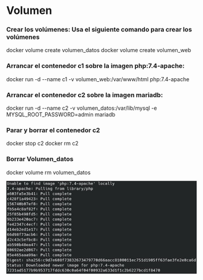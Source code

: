# Volumen

### Crear los volúmenes: Usa el siguiente comando para crear los volúmenes

docker volume create volumen_datos
docker volume create volumen_web


### Arrancar el contenedor c1 sobre la imagen php:7.4-apache:

docker run -d --name c1 -v volumen_web:/var/www/html php:7.4-apache


### Arrancar el contenedor c2 sobre la imagen mariadb:

docker run -d --name c2 -v volumen_datos:/var/lib/mysql -e MYSQL_ROOT_PASSWORD=admin mariadb


### Parar y borrar el contenedor c2

docker stop c2
docker rm c2

### Borrar Volumen_datos

docker volume rm volumen_datos




![Descripción de la imagen Tarea 7](1.jpg)

